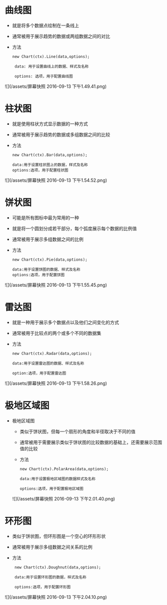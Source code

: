 # 曲线图

 - 就是将多个数据点绘制在一条线上
 - 通常被用于展示趋势的数据或两组数据之间的对比

 - 方法

       new Chart(ctx).Line(data,options);

        data: 用于设置曲线上的数据、样式及名称

        options: 选项，用于配置曲线图
![](/assets/屏幕快照 2016-09-13 下午1.49.41.png)

# 柱状图

 - 就是使用柱状方式显示数据的一种方式

 - 通常被用于展示趋势的数据或多组数据之间的比较

 - 方法

       new Chart(ctx).Bar(data,options);

       data:用于设置柱状图上的数据，样式及名称
       options:选项，用于配置柱状图
 ![](/assets/屏幕快照 2016-09-13 下午1.54.52.png)

# 饼状图

 - 可能是所有图标中最为常用的一种
 - 就是将一个圆划分成若干部分，每个弧度展示每个数据的比例值

 - 通常被用于展示多组数据之间的比例

 - 方法

       new Chart(ctx).Pie(data,options);

       data:用于设置饼图的数据、样式及名称
       options:选项，用于配置饼图

 ![](/assets/屏幕快照 2016-09-13 下午1.55.45.png)

# 雷达图

 - 就是一种用于展示多个数据点以及他们之间变化的方式

 - 通常被用于比较点的两个或多个不同的数据集

 - 方法

       new Chart(ctx).Radar(data,options);

       data:用于设置雷达图的数据、样式及名称

       option:选项，用于配置雷达图
  ![](/assets/屏幕快照 2016-09-13 下午1.58.26.png)

# 极地区域图

- 极地区域图

  - 类似于饼状图，但每一个扇形的角度和半径取决于不同的值
  - 通常被用于需要展示类似于饼状图的比较数据的基础上，还需要展示范围值的比较

  - 方法

        new Chart(ctx).PolarArea(data,options);

        data:用于设置极地区域图的数据样式及名称

        options:选项，用于配置极地区域图

   ![](/assets/屏幕快照 2016-09-13 下午2.01.40.png)

# 环形图

 - 类似于饼状图，但环形图是一个空心的环形形状
 
 - 通常被用于展示多组数据之间关系的比例

 - 方法

        new Chart(ctx).Doughnut(data,options);

        data:用于设置环形图的数据，样式及名称

        options:选项，用于配置环形图

 ![](/assets/屏幕快照 2016-09-13 下午2.04.10.png)

    